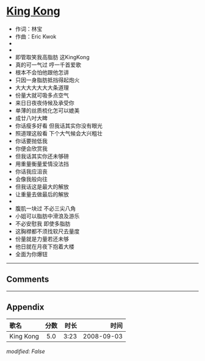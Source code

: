 # [King Kong](https://music.163.com/song?id=409941739)

* 作词：林宝
* 作曲：Eric Kwok
*
*
* 即管取笑我高脂肪 这KingKong
* 真的可一气过 哼一千首爱歌
* 根本不会怕他跟他怎讲
* 只因一身脂肪抵挡得起炮火
* 大大大大大大大条道理
* 份量大就可吸多点空气
* 来日日夜夜侍候及承受你
* 单薄的丝质梳化怎可以媲美
* 成廿八吋大睥
* 你话瘦多好看 但我话其实你没有眼光
* 照道理这般看 下个大气候会大兴粗壮
* 你话要抛低我
* 你便会欣赏我
* 但我话其实你还未够磅
* 用重量衡量爱情没法挡
* 你话我应沮丧
* 会像我般向往
* 但我话这是最大的解放
* 让重量去做最后的解放
* 
* 腹肌一块过 不必三尖八角
* 小姐可以脂肪中滑浪及游乐
* 不必安慰我 即使多脂肪
* 这胸襟都不须找软尺去量度
* 份量就是力量若还未够
* 他日就在月夜下抱着大楼
* 全面为你爆钮


---

## Comments


---

## Appendix

|歌名|分数|时长|时间|
|:---|:---:|---:|---:|
|King Kong|5.0|3:23|2008-09-03

*modified: False*